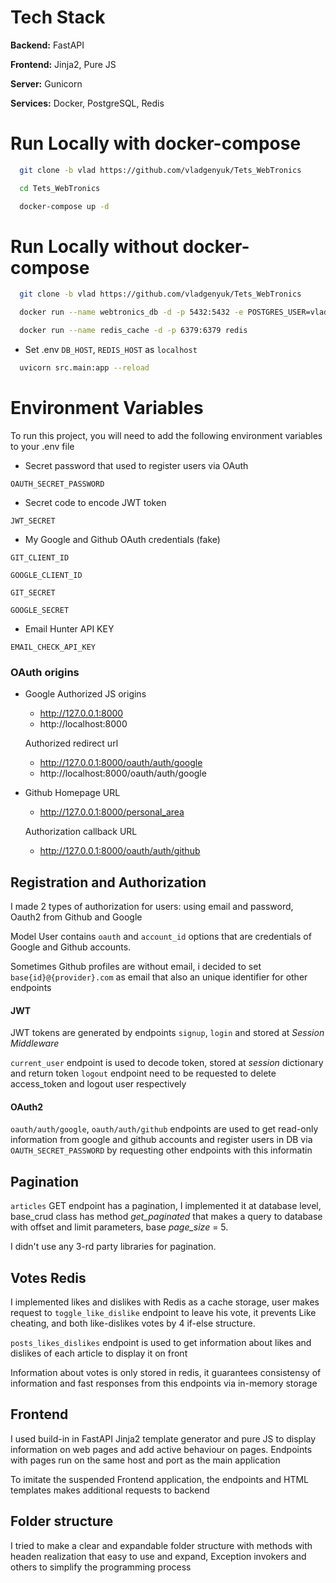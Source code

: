 
# Tech Stack

**Backend:** FastAPI

**Frontend:** Jinja2, Pure JS

**Server:** Gunicorn

**Services:** Docker, PostgreSQL, Redis


# Run Locally with docker-compose


```bash
  git clone -b vlad https://github.com/vladgenyuk/Tets_WebTronics 
```
```bash
  cd Tets_WebTronics 
```
```bash
  docker-compose up -d
```

# Run Locally without docker-compose


```bash
  git clone -b vlad https://github.com/vladgenyuk/Tets_WebTronics 
```
```bash
  docker run --name webtronics_db -d -p 5432:5432 -e POSTGRES_USER=vlad -e POSTGRES_PASSWORD=qseawdzxc1 postgres

  docker run --name redis_cache -d -p 6379:6379 redis  
```
- Set .env `DB_HOST`, `REDIS_HOST` as `localhost`

```bash
  uvicorn src.main:app --reload
```


# Environment Variables

To run this project, you will need to add the following environment variables to your .env file

- Secret password that used to register users via OAuth

`OAUTH_SECRET_PASSWORD`

- Secret code to encode JWT token

`JWT_SECRET`

- My Google and Github OAuth credentials (fake)

`GIT_CLIENT_ID`

`GOOGLE_CLIENT_ID`

`GIT_SECRET`

`GOOGLE_SECRET`

- Email Hunter API KEY

`EMAIL_CHECK_API_KEY`

### OAuth origins
- Google
  Authorized JS origins
    - http://127.0.0.1:8000
    - http://localhost:8000

  Authorized redirect url
    - http://127.0.0.1:8000/oauth/auth/google
    - http://localhost:8000/oauth/auth/google
- Github
  Homepage URL
  - http://127.0.0.1:8000/personal_area

  Authorization callback URL
  - http://127.0.0.1:8000/oauth/auth/github


## Registration and Authorization

I made 2 types of authorization for users: using email and password, Oauth2 from Github and Google

Model User contains `oauth` and `account_id` options that are credentials of Google and Github accounts. 

Sometimes Github profiles are without email, i decided to set `base{id}@{provider}.com` as email that also an unique identifier for other endpoints

#### JWT

JWT tokens are generated by endpoints `signup`, `login` and stored at *Session Middleware* 

`current_user` endpoint is used to decode token, stored at *session* dictionary and return token 
`logout` endpoint need to be requested to delete access_token and logout user respectively

#### OAuth2

`oauth/auth/google`, `oauth/auth/github` endpoints are used to get read-only information from google and github accounts and register users in DB via `OAUTH_SECRET_PASSWORD` by requesting other endpoints with this informatin
  

## Pagination

`articles` GET endpoint has a pagination, I implemented it at database level, base_crud class has method *get_paginated* that makes a query to database with offset and limit parameters, base *page_size* = 5.

I didn't use any 3-rd party libraries for pagination.

## Votes Redis 

I implemented likes and dislikes with Redis as a cache storage, user makes request to `toggle_like_dislike` endpoint to leave his vote, it prevents Like cheating, and both like-dislikes votes by 4 if-else structure.

`posts_likes_dislikes` endpoint is used to get information about likes and dislikes of each article to display it on front

Information about votes is only stored in redis, it guarantees consistensy of information and fast responses from this endpoints via in-memory storage

## Frontend

I used build-in in FastAPI Jinja2 template generator and pure JS to display information on web pages and add active behaviour on pages. Endpoints with pages run on the same host and port as the main application

To imitate the suspended Frontend application, the endpoints and HTML templates makes additional requests to backend

## Folder structure 

I tried to make a clear and expandable folder structure with methods with headen realization that easy to use and expand, Exception invokers and others to simplify the programming process

